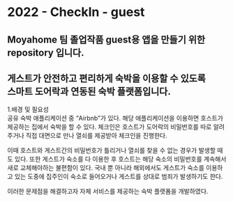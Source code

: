 # 2022 - CheckIn - guest

Moyahome 팀 졸업작품 guest용 앱을 만들기 위한  
repository 입니다.
-------------
게스트가 안전하고 편리하게 숙박을 이용할 수 있도록  
스마트 도어락과 연동된 숙박 플랫폼입니다.
-------------
1.배경 및 필요성  
 공유 숙박 애플리케이션 중 “Airbnb”가 있다. 해당 애플리케이션을 이용하면 호스트가 제공하는 집에서 숙박을 할 수 있다. 체크인은 호스트가 도어락의 비밀번호를 따로 알려주거나 직접 대면으로 만나 열쇠를 제공받아 체크인을 진행한다.  
 
 이때 호스트와 게스트간의 비밀번호가 틀리거나 열쇠를 찾을 수 없는 경우가 발생할 때도 있다. 또한 게스트가 숙소를 다 이용한 후 호스트는 해당 숙소의 비밀번호를 계속해서 새로 교체해야하는 불편함이 있다. 국내 뿐 아니라 해외에서도 게스트가 숙소를 이용하고 있는 도중에 집주인이 숙소로 들어오거나 게스트를 상대로 범죄가 발생하기도 한다.  
 
  이러한 문제점을 해결하고자 자체 서비스를 제공하는 숙박 플랫폼을 개발하였다. 

